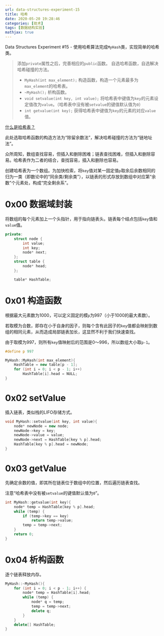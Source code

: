 ```yaml
---
url: data-structures-experiment-15
title: 哈希
date: 2020-05-20 19:28:46
categories: [技术]
tags: [数据结构实验]
mathjax: true
---
```


Data Structures Experiment #15 - 使用哈希算法完成`MyHash`类，实现简单的哈希类。

<!--more-->

> 添加`private`属性之后，完善相应的`public`函数。
> 自选哈希函数，自选解决哈希碰撞的方法。
>
> - `MyHash(int max_element);`
>   构造函数，构造一个元素最多为`max_element`的哈希表。
> - `~MyHash();`
>   析构函数。
> - `void setvalue(int key, int value);`
>   将哈希表中键值为`key`的元素设定值改为`value`。（哈希表中没有被`setvalue`的键值默认值为`0`）
> - `int getvalue(int key);`
>   获得哈希表中键值为`key`的元素的对应`value`值。

[什么是哈希表？](https://zh.wikipedia.org/wiki/哈希表)

此处选取哈希函数的构造方法为“除留余数法”，解决哈希碰撞的方法为“链地址法”。

众所周知，数组查找容易，但插入和删除困难；链表查找困难，但插入和删除容易。哈希表作为二者的结合，查找容易，插入和删除也容易。

创建哈希表为一个数组。为加快检索，将`key`值对某一固定值`p`取余后余数相同的归为一类（即数论中的“同余类/剩余类”），以链表的形式存放到数组中对应第“余数”个元素处，构成“完全剩余系”。

# 0x00 数据域封装

将数组的每个元素加上一个头指针，用于指向链表头。链表每个结点包括`key`值和`value`值。

```cpp
private:
    struct node {
        int value;
        int key;
        node* next;
    };
    struct table {
        node* head;
    };

    table* HashTable;
```

# 0x01 构造函数

根据最大元素数为1000，可以定义固定的模`p`为997（小于1000的最大素数）。

若取模为合数，即存在小于自身的因子，则每个含有此因子的`key`值都会映射到数组的相同元素，从而造成局部链表加长，这显然不利于我们快速查找。

由于取模为997，则所有`key`值映射后的范围是0～996，所以数组大小取`p-1`。

```cpp
#define p 997

MyHash::MyHash(int max_element){
    HashTable = new table[p - 1];
    for (int i = 0; i < p - 1; i++)
        HashTable[i].head = NULL;
}
```

# 0x02 setValue

插入链表，类似栈的LIFO存储方式。

```cpp
void MyHash::setvalue(int key, int value){
    node* newNode = new node;
    newNode->key = key;
    newNode->value = value;
    newNode->next = HashTable[key % p].head;
    HashTable[key % p].head = newNode;
}
```

# 0x03 getValue

先确定余数的值，即其所在链表位于数组中的位置，然后遍历链表查找。

注意“哈希表中没有被`setvalue`的键值默认值为`0`”。

```cpp
int MyHash::getvalue(int key){
    node* temp = HashTable[key % p].head;
    while (temp) {
        if (temp->key == key)
            return temp->value;
        temp = temp->next;
    }
    return 0;
}
```

# 0x04 析构函数

逐个链表释放内存。

```cpp
MyHash::~MyHash(){
    for (int i = 0; i < p - 1; i++) {
        node* temp = HashTable[i].head;
        while (temp) {
            node* q = temp;
            temp = temp->next;
            delete q;
        }
    }
    delete[] HashTable;
}
```
